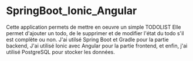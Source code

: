 # SpringBoot_Ionic_Angular
Cette application permets de mettre en oeuvre un simple TODOLIST
Elle permet d'ajouter un todo, de le supprimer et de modifier l'état du todo s'il est complète ou non.
J'ai utilsé Spring Boot et Gradle pour la partie backend,
J'ai utilisé Ionic avec Angular pour la partie frontend,
et enfin, j'ai utilisé PostgreSQL pour stocker les données.

